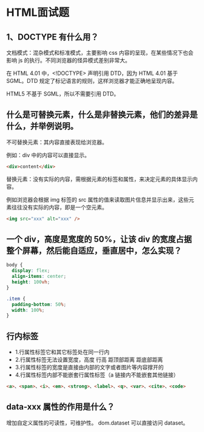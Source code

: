 # HTML面试题

## 1、DOCTYPE 有什么用？

文档模式：混杂模式和标准模式，主要影响 css 内容的呈现，在某些情况下也会影响 js 的执行。不同浏览器的怪异模式差别非常大。

在 HTML 4.01 中，<!DOCTYPE> 声明引用 DTD，因为 HTML 4.01 基于 SGML。DTD 规定了标记语言的规则，这样浏览器才能正确地呈现内容。

HTML5 不基于 SGML，所以不需要引用 DTD。

## 什么是可替换元素，什么是非替换元素，他们的差异是什么，并举例说明。

不可替换元素：其内容直接表现给浏览器。

例如：div 中的内容可以直接显示。

```html
<div>content</div>
```

替换元素：没有实际的内容，需根据元素的标签和属性，来决定元素的具体显示内容。

例如浏览器会根据 img 标签的 src 属性的值来读取图片信息并显示出来，这些元素往往没有实际的内容，即是一个空元素。

```html
<img src="xxx" alt="xxx" />
```

## 一个 div，高度是宽度的 50%，让该 div 的宽度占据整个屏幕，然后能自适应，垂直居中，怎么实现？

```css
body {
  display: flex;
  align-items: center;
  height: 100vh;
}

.item {
  padding-bottom: 50%;
  width: 100%;
}
```

## 行内标签

- 1.行属性标签它和其它标签处在同一行内
- 2.行属性标签无法设置宽度，高度 行高 距顶部距离 距底部距离
- 3.行属性标签的宽度是直接由内部的文字或者图片等内容撑开的
- 4.行属性标签内部不能嵌套行属性标签（a 链接内不能嵌套其他链接）

```html
<a>、<span>、<i>、<em>、<strong>、<label>、<q>、<var>、<cite>、<code>
```

## data-xxx 属性的作用是什么？

增加自定义属性的可读性，可维护性。
dom.dataset 可以直接访问 dataset。
